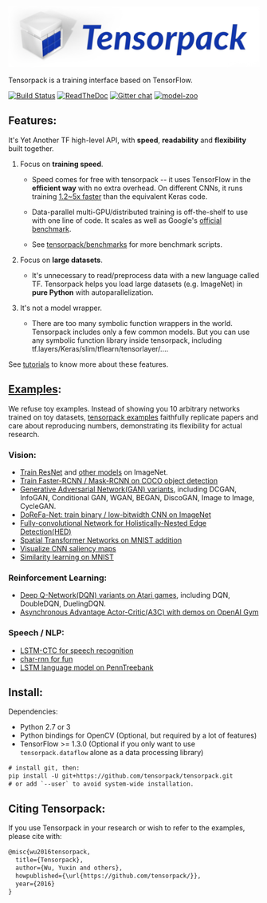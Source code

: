 ![Tensorpack](.github/tensorpack.png)

Tensorpack is a training interface based on TensorFlow.

[![Build Status](https://travis-ci.org/tensorpack/tensorpack.svg?branch=master)](https://travis-ci.org/tensorpack/tensorpack)
[![ReadTheDoc](https://readthedocs.org/projects/tensorpack/badge/?version=latest)](http://tensorpack.readthedocs.io/en/latest/index.html)
[![Gitter chat](https://badges.gitter.im/gitterHQ/gitter.png)](https://gitter.im/tensorpack/users)
[![model-zoo](https://img.shields.io/badge/model-zoo-brightgreen.svg)](http://models.tensorpack.com)

## Features:

It's Yet Another TF high-level API, with __speed__, __readability__ and __flexibility__ built together.

1. Focus on __training speed__.
	+	Speed comes for free with tensorpack -- it uses TensorFlow in the __efficient way__ with no extra overhead.
	  On different CNNs, it runs training [1.2~5x faster](https://github.com/tensorpack/benchmarks/tree/master/other-wrappers) than the equivalent Keras code.

	+ Data-parallel multi-GPU/distributed training is off-the-shelf to use with
      one line of code. It scales as well as Google's [official benchmark](https://www.tensorflow.org/performance/benchmarks).

	+ See [tensorpack/benchmarks](https://github.com/tensorpack/benchmarks) for more benchmark scripts.

2. Focus on __large datasets__.
	+ It's unnecessary to read/preprocess data with a new language called TF.
		Tensorpack helps you load large datasets (e.g. ImageNet) in __pure Python__ with autoparallelization.

3. It's not a model wrapper.
	+ There are too many symbolic function wrappers in the world. Tensorpack includes only a few common models.
	  But you can use any symbolic function library inside tensorpack, including tf.layers/Keras/slim/tflearn/tensorlayer/....

See [tutorials](http://tensorpack.readthedocs.io/tutorial/index.html#user-tutorials) to know more about these features.

## [Examples](examples):

We refuse toy examples.
Instead of showing you 10 arbitrary networks trained on toy datasets,
[tensorpack examples](examples) faithfully replicate papers and care about reproducing numbers,
demonstrating its flexibility for actual research.

### Vision:
+ [Train ResNet](examples/ResNet) and [other models](examples/ImageNetModels) on ImageNet.
+ [Train Faster-RCNN / Mask-RCNN on COCO object detection](examples/FasterRCNN)
+ [Generative Adversarial Network(GAN) variants](examples/GAN), including DCGAN, InfoGAN, Conditional GAN, WGAN, BEGAN, DiscoGAN, Image to Image, CycleGAN.
+ [DoReFa-Net: train binary / low-bitwidth CNN on ImageNet](examples/DoReFa-Net)
+ [Fully-convolutional Network for Holistically-Nested Edge Detection(HED)](examples/HED)
+ [Spatial Transformer Networks on MNIST addition](examples/SpatialTransformer)
+ [Visualize CNN saliency maps](examples/Saliency)
+ [Similarity learning on MNIST](examples/SimilarityLearning)

### Reinforcement Learning:
+ [Deep Q-Network(DQN) variants on Atari games](examples/DeepQNetwork), including DQN, DoubleDQN, DuelingDQN.
+ [Asynchronous Advantage Actor-Critic(A3C) with demos on OpenAI Gym](examples/A3C-Gym)

### Speech / NLP:
+ [LSTM-CTC for speech recognition](examples/CTC-TIMIT)
+ [char-rnn for fun](examples/Char-RNN)
+ [LSTM language model on PennTreebank](examples/PennTreebank)

## Install:

Dependencies:

+ Python 2.7 or 3
+ Python bindings for OpenCV (Optional, but required by a lot of features)
+ TensorFlow >= 1.3.0 (Optional if you only want to use `tensorpack.dataflow` alone as a data processing library)
```
# install git, then:
pip install -U git+https://github.com/tensorpack/tensorpack.git
# or add `--user` to avoid system-wide installation.
```

## Citing Tensorpack:

If you use Tensorpack in your research or wish to refer to the examples, please cite with:
```
@misc{wu2016tensorpack,
  title={Tensorpack},
  author={Wu, Yuxin and others},
  howpublished={\url{https://github.com/tensorpack/}},
  year={2016}
}
```
